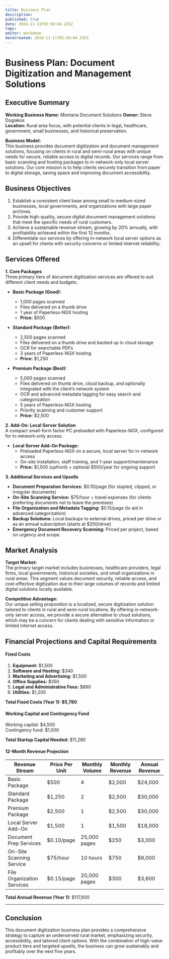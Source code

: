 ```yaml
---
title: Business Plan
description: 
published: true
date: 2024-11-11T05:50:04.235Z
tags: 
editor: markdown
dateCreated: 2024-11-11T05:50:04.235Z
---
```


# Business Plan: Document Digitization and Management Solutions

## Executive Summary

**Working Business Name:** Montana Document Solutions
**Owner:** Steve Dogiakos  
**Location:** Rural area focus, with potential clients in legal, healthcare, government, small businesses, and historical preservation.

**Business Model:**  
This business provides document digitization and document management solutions, focusing on clients in rural and semi-rural areas with unique needs for secure, reliable access to digital records. Our services range from basic scanning and hosting packages to in-network-only local server solutions. Our core mission is to help clients securely transition from paper to digital storage, saving space and improving document accessibility.

## Business Objectives

1. Establish a consistent client base among small to medium-sized businesses, local governments, and organizations with large paper archives.
2. Provide high-quality, secure digital document management solutions that meet the specific needs of rural customers.
3. Achieve a sustainable revenue stream, growing by 20% annually, with profitability achieved within the first 12 months.
4. Differentiate our services by offering in-network local server options as an upsell for clients with security concerns or limited internet reliability.

## Services Offered

**1. Core Packages**  
Three primary tiers of document digitization services are offered to suit different client needs and budgets.

- **Basic Package (Good):**  
  - 1,000 pages scanned
  - Files delivered on a thumb drive
  - 1 year of Paperless-NGX hosting
  - **Price:** $500

- **Standard Package (Better):**  
  - 2,500 pages scanned
  - Files delivered on a thumb drive and backed up in cloud storage
  - OCR for searchable PDFs
  - 3 years of Paperless-NGX hosting
  - **Price:** $1,250

- **Premium Package (Best):**  
  - 5,000 pages scanned
  - Files delivered on thumb drive, cloud backup, and optionally integrated with the client’s network system
  - OCR and advanced metadata tagging for easy search and categorization
  - 5 years of Paperless-NGX hosting
  - Priority scanning and customer support
  - **Price:** $2,500

**2. Add-On: Local Server Solution**  
A compact small-form factor PC preloaded with Paperless-NGX, configured for in-network-only access.

- **Local Server Add-On Package:**  
  - Preloaded Paperless-NGX on a secure, local server for in-network access
  - On-site installation, staff training, and 1-year support/maintenance  
  - **Price:** $1,500 (upfront) + optional $500/year for ongoing support

**3. Additional Services and Upsells**

- **Document Preparation Services:** $0.10/page (for stapled, clipped, or irregular documents)
- **On-Site Scanning Service:** $75/hour + travel expenses (for clients preferring documents not to leave the premises)
- **File Organization and Metadata Tagging:** $0.15/page (to aid in advanced categorization)
- **Backup Solutions:** Local backups to external drives, priced per drive or as an annual subscription (starts at $250/drive)
- **Emergency Document Recovery Scanning:** Priced per project, based on urgency and scope.

## Market Analysis

**Target Market:**  
The primary target market includes businesses, healthcare providers, legal firms, local governments, historical societies, and small organizations in rural areas. This segment values document security, reliable access, and cost-effective digitization due to their large volumes of records and limited digital solutions locally available.

**Competitive Advantage:**  
Our unique selling proposition is a localized, secure digitization solution tailored to clients in rural and semi-rural locations. By offering in-network-only server access, we provide a secure alternative to cloud solutions, which may be a concern for clients dealing with sensitive information or limited internet access.

## Financial Projections and Capital Requirements

#### Fixed Costs

1. **Equipment:** $1,500  
2. **Software and Hosting:** $340  
3. **Marketing and Advertising:** $1,500  
4. **Office Supplies:** $350  
5. **Legal and Administrative Fees:** $890  
6. **Utilities:** $1,200  

**Total Fixed Costs (Year 1): $5,780**

#### Working Capital and Contingency Fund

Working capital: $4,500  
Contingency fund: $1,000  

**Total Startup Capital Needed:** $11,280

#### 12-Month Revenue Projection

| Revenue Stream             | Price Per Unit | Monthly Volume | Monthly Revenue | Annual Revenue |
|----------------------------|----------------|----------------|-----------------|----------------|
| Basic Package              | $500           | 4              | $2,000          | $24,000        |
| Standard Package           | $1,250         | 2              | $2,500          | $30,000        |
| Premium Package            | $2,500         | 1              | $2,500          | $30,000        |
| Local Server Add-On        | $1,500         | 1              | $1,500          | $18,000        |
| Document Prep Services     | $0.10/page     | 25,000 pages   | $250            | $3,000         |
| On-Site Scanning Service   | $75/hour       | 10 hours       | $750            | $9,000         |
| File Organization Services | $0.15/page     | 20,000 pages   | $300            | $3,600         |

**Total Annual Revenue (Year 1):** $117,600

---

## Conclusion

This document digitization business plan provides a comprehensive strategy to capture an underserved rural market, emphasizing security, accessibility, and tailored client options. With the combination of high-value product tiers and targeted upsells, the business can grow sustainably and profitably over the next five years.
